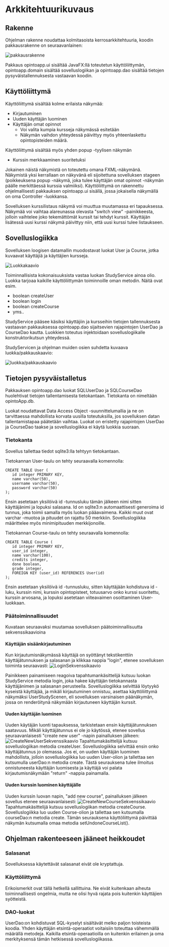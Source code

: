 # Arkkitehtuurikuvaus

## Rakenne

Ohjelman rakenne noudattaa kolmitasoista kerrosarkkitehtuuria, koodin pakkausrakenne on seuraavanlainen:

![pakkausrakenne](https://github.com/mikkolei/otm-harjoitustyo/blob/master/dokumentointi/kuvat/Pakkausrakenne.png)

Pakkaus opintoapp.ui sisältää JavaFX:llä toteutetun käyttöliittymän, opintoapp.domain sisältää sovelluslogiikan ja opintoapp.dao sisältää tietojen pysyväistallennuksesta vastaavan koodin.

## Käyttöliittymä

Käyttöliittymä sisältää kolme erilaista näkymää:

* Kirjautuminen
* Uuden käyttäjän luominen
* Käyttäjän omat opinnot
   * Voi valita kumpia kursseja näkymässä esitetään
   * Näkymän vaihdon yhteydessä päivittyy myös yhteenlaskettu opintopisteiden määrä.

Käyttöliittymä sisältää myös yhden popup -tyylisen näkymän 

* Kurssin merkkaaminen suoritetuksi

Jokainen näistä näkymistä on toteutettu omana FXML-näkymänä. Näkymistä yksi kerrallaan on näkyvänä eli sijoitettuna sovelluksen stageen (poikkeuksena popup -näkymä, joka tulee käyttäjän omat opinnot -näkymän päälle merkittäessä kurssia valmiiksi). Käyttöliittymä on rakennettu ohjelmallisesti pakkauksen opintoapp.ui sisällä, jossa jokaisella näkymällä on oma Controller -luokkansa.

Sovelluksen kurssilistaus näkymä voi muuttua muutamassa eri tapauksessa. Näkymää voi vaihtaa alareunassa olevasta "switch view" -painikkeesta, jolloin vaihtelee joko tekemättömät kurssit tai tehdyt kurssit. Käyttäjän lisätessä uusi kurssi näkymä päivittyy niin, että uusi kurssi tulee listaukseen. 

## Sovelluslogiikka

Sovelluksen loogisen datamallin muodostavat luokat User ja Course, jotka kuvaavat käyttäjiä ja käyttäjien kursseja.

![Luokkakaavio](https://github.com/mikkolei/otm-harjoitustyo/blob/master/dokumentointi/kuvat/luokkakaavio.png)

Toiminnallisista kokonaisuuksista vastaa luokan StudyService ainoa olio. Luokka tarjoaa kaikille käyttöliittymän toiminnoille oman metodin. Näitä ovat esim.

* boolean createUser
* boolean login
* boolean createCourse
* yms.. 

StudyService pääsee käsiksi käyttäjiin ja kursseihin tietojen tallennuksesta vastaavan pakkauksessa opintoapp.dao sijaitsevien rajapintojen UserDao ja CourseDao kautta. Luokkien toteutus injektoidaan sovelluslogiikalle konstruktorikutsun yhteydessä.

StudyServicen ja ohjelman muiden osien suhdetta kuvaava luokka/pakkauskaavio:

![luokka/pakkauskaavio](https://github.com/mikkolei/otm-harjoitustyo/blob/master/dokumentointi/kuvat/luokka_pakkauskaavio.png)
## Tietojen pysyväistalletus

Pakkauksen opintoapp.dao luokat SQLUserDao ja SQLCourseDao huolehtivat tietojen tallentamisesta tietokantaan. Tietokanta on nimeltään opintoApp.db.

Luokat noudattavat Data Access Object -suunnittelumallia ja ne on tarvittaessa mahdollista korvata uusilla toteutuksilla, jos sovelluksen datan tallentamistapaa päätetään vaihtaa. Luokat on eristetty rajapintojen UserDao ja CourseDao taakse ja sovelluslogiikka ei käytä luokkia suoraan. 

### Tietokanta

Sovellus tallettaa tiedot sqlite3:lla tehtyyn tietokantaan.

Tietokannan User-taulu on tehty seuraavalla komennolla:
```
CREATE TABLE User (
   id integer PRIMARY KEY,
   name varchar(50),
   username varchar(50),
   password varchar(50)
);
```
Ensin asetetaan yksilöivä id -tunnusluku tämän jälkeen nimi sitten käyttäjänimi ja lopuksi salasana. Id on sqlite3:n automaattisesti generoima id tunnus, joka toimii samalla myös luokan pääavaimena. Kaikki muut ovat varchar -muotoa ja pituudet on rajattu 50 merkkiin. Sovelluslogiikka määrittelee myös minimipituuden merkkijonoille.

Tietokannan Course-taulu on tehty seuraavalla komennolla:
```
CREATE TABLE Course (
   id integer PRIMARY KEY,
   user_id integer,
   name varchar(100),
   credits integer,
   done boolean,
   grade integer,
   FOREIGN KEY (user_id) REFERENCES User(id)
);
```
Ensin asetetaan yksilöivä id -tunnusluku, sitten käyttäjään kohdistuva id -luku, kurssin nimi, kurssin opintopisteet, totuusarvo onko kurssi suoritettu, kurssin arvosana, ja lopuksi asetetaan viiteavaimen osoittaminen User-luokkaan.

### Päätoiminnallisuudet

Kuvataan seuraavaksi muutamaa sovelluksen päätoiminnallisuutta sekvenssikaavioina

#### Käyttäjän sisäänkirjautuminen
Kun kirjautumisnäkymässä käyttäjä on syöttänyt tekstikenttiin käyttäjätunnuksen ja salasanan ja klikkaa nappia "login", etenee sovelluksen toiminta seuraavasti: 
![LoginSekvenssikaavio](https://github.com/mikkolei/otm-harjoitustyo/blob/master/dokumentointi/kuvat/login.png)

Painikkeen painamiseen reagoiva tapahtumankäsittelijä kutsuu luokan StudyService metodia login, joka hakee käyttäjän tietokannasta käyttäjänimen ja salasanan perusteella. Sovelluslogiikka selvittää löytyykö kyseistä käyttäjää, ja mikäli kirjautuminen onnistuu, asettaa käyttöliittymä näkymäksi UserStudyScenen, eli sovelluksen varsinaisen päänäkymän, jossa on renderöitynä näkymään kirjautuneen käyttäjän kurssit.

#### Uuden käyttäjän luominen
Uuden käytäjän luonti tapauksessa, tarkistetaan ensin käyttäjätunnuksen saatavuus. Mikäli käyttäjätunnus ei ole jo käytössä, etenee sovellus seuraavanlaisesti "create new user" -napin painalluksen jälkeen: 
![CreateNewUserSekvenssikaavio](https://github.com/mikkolei/otm-harjoitustyo/blob/master/dokumentointi/kuvat/sekvenssikaavioCreateNewUser.png)
Tapahtumakäsittelijä kutsuu sovelluslogiikan metodia createUser. Sovelluslogiikka selvittää ensin onko käyttäjätunnus jo olemassa. Jos ei, on uuden käyttäjän luominen mahdollista, jolloin sovelluslogiikka luo uuden User-olion ja tallettaa sen kutsumulla userDao:n metodia create. Tästä seurauksena tulee ilmoitus onnistuneesta käyttäjän luomisesta ja käyttäjä voi palata kirjautumisnäkymään "return" -nappia painamalla. 

#### Uuden kurssin luominen käyttäjälle
Uuden kurssin luovan napin, "add new course", painalluksen jälkeen sovellus etenee seuraavanlaisesti:
![CreateNewCourseSekvenssikaavio](https://github.com/mikkolei/otm-harjoitustyo/blob/master/dokumentointi/kuvat/sekvenssiCreateNewCourse.png)
Tapahtumakäsittelijä kutsuu sovelluslogiikan metodia createCourse. Sovelluslogiikka luo uuden Course-olion ja tallettaa sen kutsumalla courseDao:n metodia create. Tämän seurauksena käyttöliittymä päivittää näkymän kutsumalla omaa metodia setUndoneCourseList().

## Ohjelman rakenteeseen jääneet heikkoudet

### Salasanat
Sovelluksessa käytettävät salasanat eivät ole kryptattuja. 

### Käyttöliittymä
Erikoismerkit ovat tällä hetkellä sallittuina. Ne eivät kuitenkaan aiheuta toiminnallisesti ongelmia, mutta ne olisi hyvä rajata pois kuitenkin käyttäjien syötteistä.

### DAO-luokat
UserDao:on kohdistuvat SQL-kyselyt sisältävät melko paljon toisteista koodia. Yhden käyttäjän etsintä-operaatiot voitaisiin toteuttaa vähemmällä määrällä metodeja. Kaikilla etsintä-operaatioilla on kuitenkin erilainen ja oma merkityksensä tämän hetkisessä sovelluslogiikassa. 

